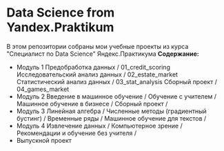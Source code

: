 # Data Science from Yandex.Praktikum
В этом репозитории собраны мои учебные проекты из курса "Специалист по Data Science" Яндекс.Практикума
**Содержание:** 
- Модуль 1
    Предобработка данных / 01_credit_scoring
    Исследовательский анализ данных / 02_estate_market
    Статистический анализ данных / 03_stat_analysis
    Сборный проект / 04_games_market
- Модуль 2
Введение в машинное обучение / 
Обучение с учителем / 
Машинное обучение в бизнесе / 
Сборный проект / 
- Модуль 3
Линейная алгебра / 
Численные методы (градиентный бустинг) / 
Временные ряды / 
Машинное обучение для текстов / 
- Модуль 4
Извлечение данных / 
Компьютерное зрение / 
Рекомендации и обучение без учителя /
- Выпускной проект
